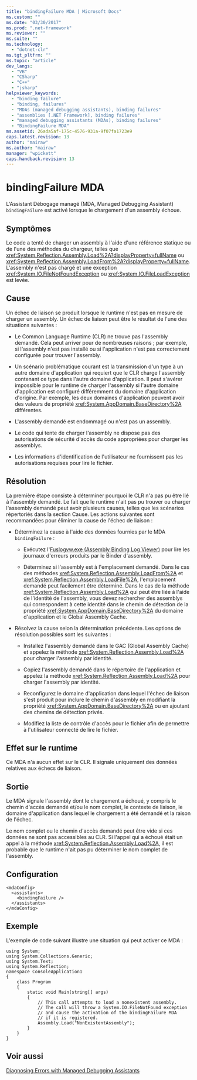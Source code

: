 ```yaml
---
title: "bindingFailure MDA | Microsoft Docs"
ms.custom: ""
ms.date: "03/30/2017"
ms.prod: ".net-framework"
ms.reviewer: ""
ms.suite: ""
ms.technology: 
  - "dotnet-clr"
ms.tgt_pltfrm: ""
ms.topic: "article"
dev_langs: 
  - "VB"
  - "CSharp"
  - "C++"
  - "jsharp"
helpviewer_keywords: 
  - "binding failure"
  - "binding, failures"
  - "MDAs (managed debugging assistants), binding failures"
  - "assemblies [.NET Framework], binding failures"
  - "managed debugging assistants (MDAs), binding failures"
  - "BindingFailure MDA"
ms.assetid: 26ada5af-175c-4576-931a-9f07fa1723e9
caps.latest.revision: 13
author: "mairaw"
ms.author: "mairaw"
manager: "wpickett"
caps.handback.revision: 13
---
```

# bindingFailure MDA
L'Assistant Débogage managé \(MDA, Managed Debugging Assistant\) `bindingFailure` est activé lorsque le chargement d'un assembly échoue.  
  
## Symptômes  
 Le code a tenté de charger un assembly à l'aide d'une référence statique ou de l'une des méthodes du chargeur, telles que <xref:System.Reflection.Assembly.Load%2A?displayProperty=fullName> ou <xref:System.Reflection.Assembly.LoadFrom%2A?displayProperty=fullName>.  L'assembly n'est pas chargé et une exception <xref:System.IO.FileNotFoundException> ou <xref:System.IO.FileLoadException> est levée.  
  
## Cause  
 Un échec de liaison se produit lorsque le runtime n'est pas en mesure de charger un assembly.  Un échec de liaison peut être le résultat de l'une des situations suivantes :  
  
-   Le Common Language Runtime \(CLR\) ne trouve pas l'assembly demandé.  Cela peut arriver pour de nombreuses raisons ; par exemple, si l'assembly n'est pas installé ou si l'application n'est pas correctement configurée pour trouver l'assembly.  
  
-   Un scénario problématique courant est la transmission d'un type à un autre domaine d'application qui requiert que le CLR charge l'assembly contenant ce type dans l'autre domaine d'application.  Il peut s'avérer impossible pour le runtime de charger l'assembly si l'autre domaine d'application est configuré différemment du domaine d'application d'origine.  Par exemple, les deux domaines d'application peuvent avoir des valeurs de propriété <xref:System.AppDomain.BaseDirectory%2A> différentes.  
  
-   L'assembly demandé est endommagé ou n'est pas un assembly.  
  
-   Le code qui tente de charger l'assembly ne dispose pas des autorisations de sécurité d'accès du code appropriées pour charger les assemblys.  
  
-   Les informations d'identification de l'utilisateur ne fournissent pas les autorisations requises pour lire le fichier.  
  
## Résolution  
 La première étape consiste à déterminer pourquoi le CLR n'a pas pu être lié à l'assembly demandé.  Le fait que le runtime n'ait pas pu trouver ou charger l'assembly demandé peut avoir plusieurs causes, telles que les scénarios répertoriés dans la section Cause.  Les actions suivantes sont recommandées pour éliminer la cause de l'échec de liaison :  
  
-   Déterminez la cause à l'aide des données fournies par le MDA `bindingFailure` :  
  
    -   Exécutez l'[Fuslogvw.exe \(Assembly Binding Log Viewer\)](../../../docs/framework/tools/fuslogvw-exe-assembly-binding-log-viewer.md) pour lire les journaux d'erreurs produits par le Binder d'assembly.  
  
    -   Déterminez si l'assembly est à l'emplacement demandé.  Dans le cas des méthodes <xref:System.Reflection.Assembly.LoadFrom%2A> et <xref:System.Reflection.Assembly.LoadFile%2A>, l'emplacement demandé peut facilement être déterminé.  Dans le cas de la méthode <xref:System.Reflection.Assembly.Load%2A> qui peut être liée à l'aide de l'identité de l'assembly, vous devez rechercher des assemblys qui correspondent à cette identité dans le chemin de détection de la propriété <xref:System.AppDomain.BaseDirectory%2A> du domaine d'application et le Global Assembly Cache.  
  
-   Résolvez la cause selon la détermination précédente.  Les options de résolution possibles sont les suivantes :  
  
    -   Installez l'assembly demandé dans le GAC \(Global Assembly Cache\) et appelez la  méthode <xref:System.Reflection.Assembly.Load%2A> pour charger l'assembly par identité.  
  
    -   Copiez l'assembly demandé dans le répertoire de l'application et appelez la méthode <xref:System.Reflection.Assembly.Load%2A> pour charger l'assembly par identité.  
  
    -   Reconfigurez le domaine d'application dans lequel l'échec de liaison s'est produit pour inclure le chemin d'assembly en modifiant la propriété <xref:System.AppDomain.BaseDirectory%2A> ou en ajoutant des chemins de détection privés.  
  
    -   Modifiez la liste de contrôle d'accès pour le fichier afin de permettre à l'utilisateur connecté de lire le fichier.  
  
## Effet sur le runtime  
 Ce MDA n'a aucun effet sur le CLR.  Il signale uniquement des données relatives aux échecs de liaison.  
  
## Sortie  
 Le MDA signale l'assembly dont le chargement a échoué, y compris le chemin d'accès demandé et\/ou le nom complet, le contexte de liaison, le domaine d'application dans lequel le chargement a été demandé et la raison de l'échec.  
  
 Le nom complet ou le chemin d'accès demandé peut être vide si ces données ne sont pas accessibles au CLR.  Si l'appel qui a échoué était un appel à la méthode <xref:System.Reflection.Assembly.Load%2A>, il est probable que le runtime n'ait pas pu déterminer le nom complet de l'assembly.  
  
## Configuration  
  
```  
<mdaConfig>  
  <assistants>  
    <bindingFailure />  
  </assistants>  
</mdaConfig>  
```  
  
## Exemple  
 L'exemple de code suivant illustre une situation qui peut activer ce MDA :  
  
```  
using System;  
using System.Collections.Generic;  
using System.Text;  
using System.Reflection;  
namespace ConsoleApplication1  
{  
    class Program  
    {  
        static void Main(string[] args)  
        {  
            // This call attempts to load a nonexistent assembly.  
            // The call will throw a System.IO.FileNotFound exception  
            // and cause the activation of the bindingFailure MDA   
            // if it is registered.  
            Assembly.Load("NonExistentAssembly");  
        }  
    }  
}  
```  
  
## Voir aussi  
 [Diagnosing Errors with Managed Debugging Assistants](../../../docs/framework/debug-trace-profile/diagnosing-errors-with-managed-debugging-assistants.md)